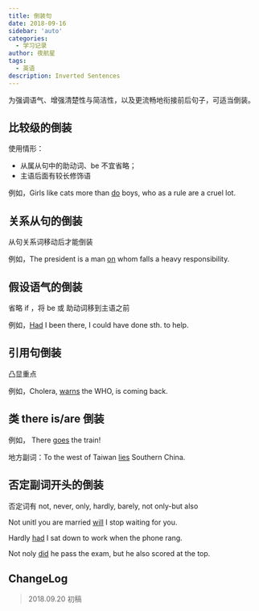 ```yaml
---
title: 倒装句
date: 2018-09-16
sidebar: 'auto'
categories:
  - 学习记录
author: 夜航星
tags:
  - 英语
description: Inverted Sentences
---
```


为强调语气、增强清楚性与简洁性，以及更流畅地衔接前后句子，可适当倒装。

## 比较级的倒装

使用情形：

- 从属从句中的助动词、be 不宜省略；
- 主语后面有较长修饰语

例如，Girls like cats more than <u>do</u> boys, who as a rule are a cruel lot.

## 关系从句的倒装

从句关系词移动后才能倒装

例如，The president is a man <u>on</u> whom falls a heavy responsibility.

## 假设语气的倒装

省略 if ，将 be 或 助动词移到主语之前

例如，<u>Had</u> I been there, I could have done sth. to help.

## 引用句倒装

凸显重点

例如，Cholera, <u>warns</u> the WHO, is coming back.

## 类 there is/are 倒装

例如， There <u>goes</u> the train! 

地方副词：To the west of Taiwan <u>lies</u> Southern China.

## 否定副词开头的倒装

 否定词有 not, never, only, hardly, barely, not only-but also

Not unitl you are married <u>will</u> I stop waiting for you.

Hardly <u>had</u> I sat down to work when the phone rang.

Not noly <u>did</u> he pass the exam, but he also scored at the top.

## ChangeLog

> 2018.09.20 初稿